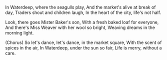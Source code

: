 In Waterdeep, where the seagulls play,
And the market's alive at break of day,
Traders shout and children laugh,
In the heart of the city, life's not half.

Look, there goes Mister Baker's son,
With a fresh baked loaf for everyone,
And there's Miss Weaver with her wool so bright,
Weaving dreams in the morning light.

(Chorus)
So let's dance, let's dance, in the market square,
With the scent of spices in the air,
In Waterdeep, under the sun so fair,
Life is merry, without a care.